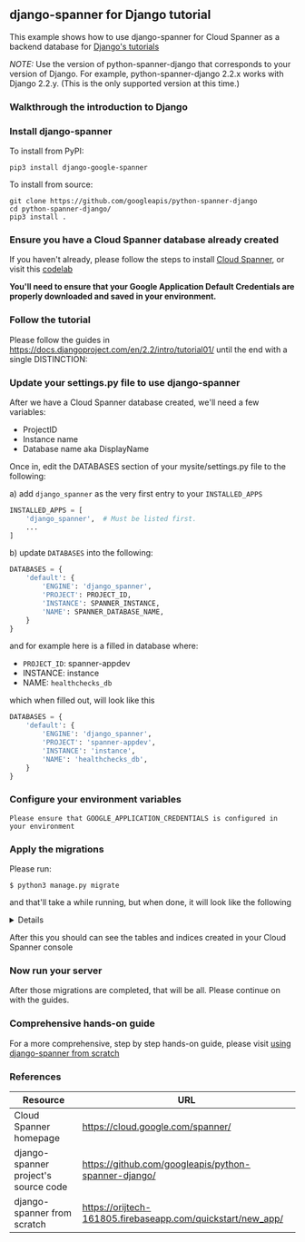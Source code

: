 ## django-spanner for Django tutorial

This example shows how to use django-spanner for Cloud Spanner as a backend database for [Django's tutorials](https://docs.djangoproject.com/en/2.2/intro/tutorial01/)

*NOTE:* Use the version of python-spanner-django that corresponds to your version of Django. For example, python-spanner-django 2.2.x works with Django 2.2.y. (This is the only supported version at this time.)

### Walkthrough the introduction to Django

### Install django-spanner
To install from PyPI:
```shell
pip3 install django-google-spanner
```
To install from source:
```shell
git clone https://github.com/googleapis/python-spanner-django
cd python-spanner-django/
pip3 install .
```

### Ensure you have a Cloud Spanner database already created
If you haven't already, please follow the steps to install [Cloud Spanner](https://cloud.google.com/spanner/docs/getting-started/set-up),
or visit this [codelab](https://opencensus.io/codelabs/spanner/#0)

**You'll need to ensure that your Google Application Default Credentials are properly downloaded and saved in your environment.**

### Follow the tutorial
Please follow the guides in https://docs.djangoproject.com/en/2.2/intro/tutorial01/ until the end with a single DISTINCTION:

### Update your settings.py file to use django-spanner
After we have a Cloud Spanner database created, we'll need a few variables:
* ProjectID
* Instance name
* Database name aka DisplayName

Once in, edit the DATABASES section of your mysite/settings.py file to the following:

a) add `django_spanner` as the very first entry to your `INSTALLED_APPS`
```python
INSTALLED_APPS = [
    'django_spanner',  # Must be listed first.
    ...
]
```

b) update `DATABASES` into the following:
```python
DATABASES = {
    'default': {
        'ENGINE': 'django_spanner',
        'PROJECT': PROJECT_ID,
        'INSTANCE': SPANNER_INSTANCE,
        'NAME': SPANNER_DATABASE_NAME,
    }
}
```

and for example here is a filled in database where:

* `PROJECT_ID`: spanner-appdev
* INSTANCE: instance
* NAME: `healthchecks_db`

which when filled out, will look like this

```python
DATABASES = {
    'default': {
        'ENGINE': 'django_spanner',
        'PROJECT': 'spanner-appdev',
        'INSTANCE': 'instance',
        'NAME': 'healthchecks_db',
    }
}
```
### Configure your environment variables
```shell
Please ensure that GOOGLE_APPLICATION_CREDENTIALS is configured in your environment
```

### Apply the migrations
Please run:
```shell
$ python3 manage.py migrate
```

and that'll take a while running, but when done, it will look like the following

<details>

```shell
$ python3 manage.py migrate
Operations to perform:
  Apply all migrations: admin, auth, contenttypes, sessions
Running migrations:
  Applying contenttypes.0001_initial... OK
  Applying auth.0001_initial... OK
  Applying admin.0001_initial... OK
  Applying admin.0002_logentry_remove_auto_add... OK
  Applying admin.0003_logentry_add_action_flag_choices... OK
  Applying contenttypes.0002_remove_content_type_name... OK
  Applying auth.0002_alter_permission_name_max_length... OK
  Applying auth.0003_alter_user_email_max_length... OK
  Applying auth.0004_alter_user_username_opts... OK
  Applying auth.0005_alter_user_last_login_null... OK
  Applying auth.0006_require_contenttypes_0002... OK
  Applying auth.0007_alter_validators_add_error_messages... OK
  Applying auth.0008_alter_user_username_max_length... OK
  Applying auth.0009_alter_user_last_name_max_length... OK
  Applying auth.0010_alter_group_name_max_length... OK
  Applying auth.0011_update_proxy_permissions... OK
  Applying sessions.0001_initial... OK
```
</details>

After this you should can see the tables and indices created in your Cloud Spanner console

### Now run your server
After those migrations are completed, that will be all. Please continue on with the guides.

### Comprehensive hands-on guide
For a more comprehensive, step by step hands-on guide, please visit [using django-spanner from scratch](https://orijtech-161805.firebaseapp.com/quickstart/new_app/)


### References

Resource|URL
---|---
Cloud Spanner homepage|https://cloud.google.com/spanner/
django-spanner project's source code|https://github.com/googleapis/python-spanner-django/
django-spanner from scratch|https://orijtech-161805.firebaseapp.com/quickstart/new_app/
